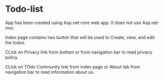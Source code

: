 # Todo-list
App has been created using Asp.net core web app. It does not use Asp.net mvc.

Index page contains two button that will be used to Create, view, and edit the todos.

CLick on Privacy link from bottom or from navigation bar to read privacy policy.

CLick on TOdo Community link from index page or About tab from navigation bar to read information about us.
